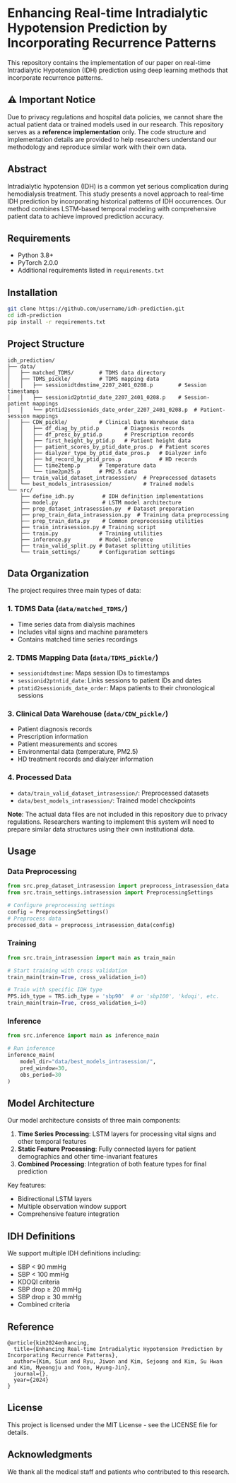 # Enhancing Real-time Intradialytic Hypotension Prediction by Incorporating Recurrence Patterns

This repository contains the implementation of our paper on real-time Intradialytic Hypotension (IDH) prediction using deep learning methods that incorporate recurrence patterns.

## ⚠️ Important Notice
Due to privacy regulations and hospital data policies, we cannot share the actual patient data or trained models used in our research. This repository serves as a **reference implementation** only. The code structure and implementation details are provided to help researchers understand our methodology and reproduce similar work with their own data.

## Abstract
Intradialytic hypotension (IDH) is a common yet serious complication during hemodialysis treatment. This study presents a novel approach to real-time IDH prediction by incorporating historical patterns of IDH occurrences. Our method combines LSTM-based temporal modeling with comprehensive patient data to achieve improved prediction accuracy.

## Requirements
- Python 3.8+
- PyTorch 2.0.0
- Additional requirements listed in `requirements.txt`

## Installation
```bash
git clone https://github.com/username/idh-prediction.git
cd idh-prediction
pip install -r requirements.txt
```

## Project Structure
```
idh_prediction/
├── data/
│   ├── matched_TDMS/        # TDMS data directory
│   ├── TDMS_pickle/         # TDMS mapping data
│   │   ├── sessionidtdmstime_2207_2401_0208.p        # Session timestamps
│   │   ├── sessionid2ptntid_date_2207_2401_0208.p    # Session-patient mappings
│   │   └── ptntid2sessionids_date_order_2207_2401_0208.p  # Patient-session mappings
│   ├── CDW_pickle/          # Clinical Data Warehouse data
│   │   ├── df_diag_by_ptid.p        # Diagnosis records
│   │   ├── df_presc_by_ptid.p       # Prescription records
│   │   ├── first_height_by_ptid.p   # Patient height data
│   │   ├── patient_scores_by_ptid_date_pros.p  # Patient scores
│   │   ├── dialyzer_type_by_ptid_date_pros.p   # Dialyzer info
│   │   ├── hd_record_by_ptid_pros.p            # HD records
│   │   ├── time2temp.p      # Temperature data
│   │   └── time2pm25.p      # PM2.5 data
│   ├── train_valid_dataset_intrasession/  # Preprocessed datasets
│   └── best_models_intrasession/          # Trained models
└── src/
    ├── define_idh.py         # IDH definition implementations
    ├── model.py              # LSTM model architecture
    ├── prep_dataset_intrasession.py  # Dataset preparation
    ├── prep_train_data_intrasession.py  # Training data preprocessing
    ├── prep_train_data.py    # Common preprocessing utilities
    ├── train_intrasession.py # Training script
    ├── train.py             # Training utilities
    ├── inference.py         # Model inference
    ├── train_valid_split.py # Dataset splitting utilities
    └── train_settings/      # Configuration settings
```

## Data Organization
The project requires three main types of data:

### 1. TDMS Data (`data/matched_TDMS/`)
- Time series data from dialysis machines
- Includes vital signs and machine parameters
- Contains matched time series recordings

### 2. TDMS Mapping Data (`data/TDMS_pickle/`)
- `sessionidtdmstime`: Maps session IDs to timestamps
- `sessionid2ptntid_date`: Links sessions to patient IDs and dates
- `ptntid2sessionids_date_order`: Maps patients to their chronological sessions

### 3. Clinical Data Warehouse (`data/CDW_pickle/`)
- Patient diagnosis records
- Prescription information
- Patient measurements and scores
- Environmental data (temperature, PM2.5)
- HD treatment records and dialyzer information

### 4. Processed Data
- `data/train_valid_dataset_intrasession/`: Preprocessed datasets
- `data/best_models_intrasession/`: Trained model checkpoints

**Note**: The actual data files are not included in this repository due to privacy regulations. Researchers wanting to implement this system will need to prepare similar data structures using their own institutional data.

## Usage
### Data Preprocessing
```python
from src.prep_dataset_intrasession import preprocess_intrasession_data
from src.train_settings.intrasession import PreprocessingSettings

# Configure preprocessing settings
config = PreprocessingSettings()
# Preprocess data
processed_data = preprocess_intrasession_data(config)
```

### Training
```python
from src.train_intrasession import main as train_main

# Start training with cross validation
train_main(train=True, cross_validation_i=0)

# Train with specific IDH type
PPS.idh_type = TRS.idh_type = 'sbp90'  # or 'sbp100', 'kdoqi', etc.
train_main(train=True, cross_validation_i=0)
```

### Inference
```python
from src.inference import main as inference_main

# Run inference
inference_main(
    model_dir="data/best_models_intrasession/", 
    pred_window=30, 
    obs_period=30
)
```

## Model Architecture
Our model architecture consists of three main components:
1. **Time Series Processing**: LSTM layers for processing vital signs and other temporal features
2. **Static Feature Processing**: Fully connected layers for patient demographics and other time-invariant features
3. **Combined Processing**: Integration of both feature types for final prediction

Key features:
- Bidirectional LSTM layers
- Multiple observation window support
- Comprehensive feature integration

## IDH Definitions
We support multiple IDH definitions including:
- SBP < 90 mmHg
- SBP < 100 mmHg
- KDOQI criteria
- SBP drop ≥ 20 mmHg
- SBP drop ≥ 30 mmHg
- Combined criteria

## Reference
```
@article{kim2024enhancing,
  title={Enhancing Real-time Intradialytic Hypotension Prediction by Incorporating Recurrence Patterns},
  author={Kim, Siun and Ryu, Jiwon and Kim, Sejoong and Kim, Su Hwan and Kim, Myeongju and Yoon, Hyung-Jin},
  journal={},
  year={2024}
}
```

## License
This project is licensed under the MIT License - see the LICENSE file for details.

## Acknowledgments
We thank all the medical staff and patients who contributed to this research.